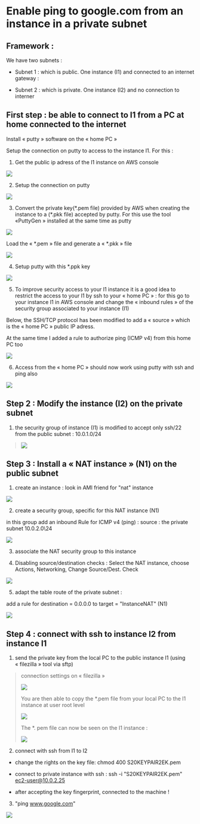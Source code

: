# Enable ping to google.com from an instance in a private subnet

## Framework : 

We have two subnets :

  - Subnet 1 : which is public. One instance (I1) and connected to an
    internet gateway :

  - Subnet 2 : which is private. One instance (I2) and no connection to
    interner

## First step : be able to connect to I1 from a PC at home connected to the internet

Install « putty » software on the « home PC »

Setup the connection on putty to access to the instance I1. For this :

1)  Get the public ip adress of the I1 instance on AWS console

![](.//media/image1.png)

2)  Setup the connection on putty

![](.//media/image2.png)

3)  Convert the private key(\*.pem file) provided by AWS when creating
    the instance to a (\*.pkk file) accepted by putty. For this use the
    tool «PuttyGen » installed at the same time as putty

![](.//media/image3.png)

Load the « \*.pem » file and generate a « \*.pkk » file

![](.//media/image4.png)

4)  Setup putty with this \*.ppk key

![](.//media/image5.png)

5)  To improve security access to your I1 instance it is a good idea to
    restrict the access to your I1 by ssh to your « home PC » : for this
    go to your instance I1 in AWS console and change the « inbound
    rules » of the security group associated to your instance (I1)

Below, the SSH/TCP protocol has been modified to add a « source » which
is the « home PC » public IP adress.

At the same time I added a rule to authorize ping (ICMP v4) from this
home PC too

![](.//media/image6.png)

6)  Access from the « home PC » should now work using putty with ssh and
    ping also

![](.//media/image7.png)

## Step 2 : Modify the instance (I2) on the private subnet

1)  the security group of instance (I1) is modified to accept only
    ssh/22 from the public subnet : 10.0.1.0/24

> ![](.//media/image8.png)

## Step 3 : Install a « NAT instance » (N1) on the public subnet

1)  create an instance : look in AMI friend for "nat" instance

![](.//media/image9.png)

2)  create a security group, specific for this NAT instance (N1)

in this group add an inbound Rule for ICMP v4 (ping) : source : the
private subnet 10.0.2.0\\24

![](.//media/image10.png)

3)  associate the NAT security group to this instance

4)  Disabling source/destination checks : Select the NAT instance,
    choose Actions, Networking, Change Source/Dest. Check

![](.//media/image11.png)

5)  adapt the table route of the private subnet :

add a rule for destination = 0.0.0.0 to target = "InstanceNAT" (N1)

![](.//media/image12.png)

## Step 4 : connect with ssh to instance I2 from instance I1

1)  send the private key from the local PC to the public instance I1
    (using « filezilla » tool via sftp)

> connection settings on « filezilla »
> 
> ![](.//media/image13.png)
> 
> You are then able to copy the \*.pem file from your local PC to the I1
> instance at user root level
> 
> ![](.//media/image14.png)
> 
> The \*. pem file can now be seen on the I1 instance :
> 
> ![](.//media/image15.png)

2)  connect with ssh from I1 to I2

<!-- end list -->

  - change the rights on the key file: chmod 400 S20KEYPAIR2EK.pem

  - connect to private instance with ssh : ssh -i "S20KEYPAIR2EK.pem"
    <ec2-user@10.0.2.25>

  - after accepting the key fingerprint, connected to the machine \!

<!-- end list -->

3)  "ping www.google.com"

![](.//media/image16.png)
